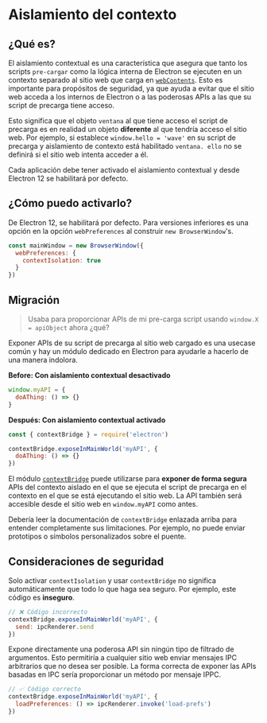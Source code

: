 # Aislamiento del contexto

## ¿Qué es?

El aislamiento contextual es una característica que asegura que tanto los scripts `pre-cargar` como la lógica interna de Electron se ejecuten en un contexto separado al sitio web que carga en [`webContents`](../api/web-contents.md).  Esto es importante para propósitos de seguridad, ya que ayuda a evitar que el sitio web acceda a los internos de Electron o a las poderosas APIs a las que su script de precarga tiene acceso.

Esto significa que el objeto `ventana` al que tiene acceso el script de precarga es en realidad un objeto **diferente** al que tendría acceso el sitio web.  Por ejemplo, si establece `window.hello = 'wave'` en su script de precarga y aislamiento de contexto está habilitado `ventana. ello` no se definirá si el sitio web intenta acceder a él.

Cada aplicación debe tener activado el aislamiento contextual y desde Electron 12 se habilitará por defecto.

## ¿Cómo puedo activarlo?

De Electron 12, se habilitará por defecto. Para versiones inferiores es una opción en la opción `webPreferences` al construir `new BrowserWindow`'s.

```javascript
const mainWindow = new BrowserWindow({
  webPreferences: {
    contextIsolation: true
  }
})
```

## Migración

> Usaba para proporcionar APIs de mi pre-carga script usando `window.X = apiObject` ahora ¿qué?

Exponer APIs de su script de precarga al sitio web cargado es una usecase común y hay un módulo dedicado en Electron para ayudarle a hacerlo de una manera indolora.

**Before: Con aislamiento contextual desactivado**

```javascript
window.myAPI = {
  doAThing: () => {}
}
```

**Después: Con aislamiento contextual activado**

```javascript
const { contextBridge } = require('electron')

contextBridge.exposeInMainWorld('myAPI', {
  doAThing: () => {}
})
```

El módulo [`contextBridge`](../api/context-bridge.md) puede utilizarse para **exponer de forma segura** APIs del contexto aislado en el que se ejecuta el script de precarga en el contexto en el que se está ejecutando el sitio web. La API también será accesible desde el sitio web en `window.myAPI` como antes.

Debería leer la documentación de `contextBridge` enlazada arriba para entender completamente sus limitaciones.  Por ejemplo, no puede enviar prototipos o símbolos personalizados sobre el puente.

## Consideraciones de seguridad

Solo activar `contextIsolation` y usar `contextBridge` no significa automáticamente que todo lo que haga sea seguro.  Por ejemplo, este código es **inseguro**.

```javascript
// ❌ Código incorrecto
contextBridge.exposeInMainWorld('myAPI', {
  send: ipcRenderer.send
})
```

Expone directamente una poderosa API sin ningún tipo de filtrado de argumentos. Esto permitiría a cualquier sitio web enviar mensajes IPC arbitrarios que no desea ser posible. La forma correcta de exponer las APIs basadas en IPC sería proporcionar un método por mensaje IPPC.

```javascript
// ✅ Código correcto
contextBridge.exposeInMainWorld('myAPI', {
  loadPreferences: () => ipcRenderer.invoke('load-prefs')
})
```
